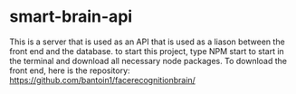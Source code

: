 # smart-brain-api

This is a server that is used as an API that is used as a liason between the front end and the database. 
to start this project, type NPM start to start in the terminal and download all necessary node packages.
To download the front end, here is the repository: https://github.com/bantoin1/facerecognitionbrain/
